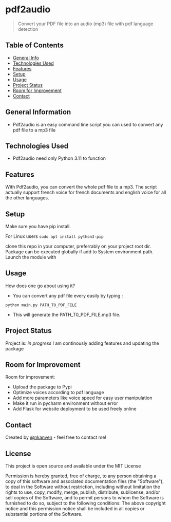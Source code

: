 # pdf2audio

> Convert your PDF file into an audio (mp3) file with pdf language detection


## Table of Contents
* [General Info](#general-information)
* [Technologies Used](#technologies-used)
* [Features](#features)
* [Setup](#setup)
* [Usage](#usage)
* [Project Status](#project-status)
* [Room for Improvement](#room-for-improvement)
* [Contact](#contact)
<!-- * [License](#license) -->


## General Information
- Pdf2audio is an easy command line script you can used to convert any pdf file to a mp3 file
<!-- You don't have to answer all the questions - just the ones relevant to your project. -->


## Technologies Used
- Pdf2audio need only Python 3.11 to function

## Features
With Pdf2audio, you can convert the whole pdf file to a mp3. The script actually support french voice for french documents
and english voice for all the other languages.


## Setup
Make sure you have pip install.

For Linux users
`sudo apt install python3-pip`

clone this repo in your computer, preferrably on your project root dir.
Package can be executed globally if add to System environment path.
Launch the module with



## Usage
How does one go about using it?

- You can convert any pdf file every easily by typing :

`python main.py PATH_T0_PDF_FILE`

- This will generate the PATH_T0_PDF_FILE.mp3 file.



## Project Status
Project is: _in progress_ I am continously adding features and updating the package

## Room for Improvement

Room for improvement:
- Upload the package to Pypi
- Optimize voices according to pdf language
- Add more parameters like voice speed for easy user manipulation
- Make it run in pycharm environment without error
- Add Flask for website deployment to be used freely online


## Contact
Created by [@nkanven](https://www.linkedin.com/in/nkondog) - feel free to contact me!


## License
This project is open source and available under the MIT License

Permission is hereby granted, free of charge, to any person obtaining a copy
of this software and associated documentation files (the "Software"), to deal
in the Software without restriction, including without limitation the rights
to use, copy, modify, merge, publish, distribute, sublicense, and/or sell
copies of the Software, and to permit persons to whom the Software is
furnished to do so, subject to the following conditions:
The above copyright notice and this permission notice shall be included in all
copies or substantial portions of the Software.
